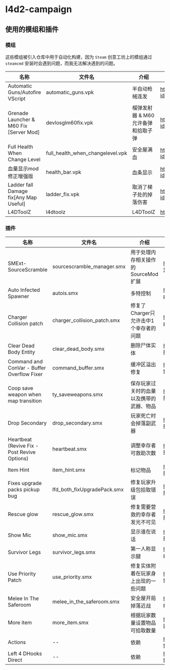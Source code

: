 # l4d2-campaign

## 使用的模组和插件

### 模组

这些模组被引入仓库中用于自动化构建，因为 `Steam` 创意工坊上的模组通过 `steamcmd` 安装时会遇到问题，而我无法解决遇到的问题。

| 名称                            | 文件名                           | 介绍           | 来源                                                         |
| ------------------------------- | -------------------------------- | -------------- | ------------------------------------------------------------ |
| Automatic Guns/Autofire VScript | automatic_guns.vpk               | 半自动枪械连发 | https://steamcommunity.com/sharedfiles/filedetails/?id=2949667423 |
| Grenade Launcher & M60 Fix [Server Mod] | devlosglm60fix.vpk | 榴弹发射器 & M60 允许备弹和拾取子弹 | https://steamcommunity.com/sharedfiles/filedetails/?id=2937327357 |
| Full Health When Change Level   | full_health_when_changelevel.vpk | 安全屋满血     | https://steamcommunity.com/sharedfiles/filedetails/?id=2614530662 |
| 血量显示mod修正增强版                        | health_bar.vpk            |  血条显示              | https://steamcommunity.com/sharedfiles/filedetails/?id=3322300698 |
| Ladder fall Damage fix[Any Map Useful] | ladder_fix.vpk | 取消了梯子处的掉落伤害 | https://steamcommunity.com/sharedfiles/filedetails/?id=3317760504 |
| L4DToolZ | l4dtoolz | L4DToolZ | https://github.com/lakwsh/l4dtoolz |



### 插件

| 名称                                         | 文件名                      | 介绍                                     | 来源                                                         |
| -------------------------------------------- | --------------------------- | ---------------------------------------- | ------------------------------------------------------------ |
| SMExt-SourceScramble                         | sourcescramble_manager.smx  | 用于处理内存相关操作的 SourceMod 扩展    | https://github.com/nosoop/SMExt-SourceScramble               |
| Auto Infected Spawner                        | autois.smx                  | 多特控制                                 | https://forums.alliedmods.net/showthread.php?p=954529        |
| Charger Collision patch                      | charger_collision_patch.smx | 修复了Charger只允许击中1个幸存者的问题   | https://forums.alliedmods.net/showthread.php?p=2647017       |
| Clear Dead Body Entity                       | clear_dead_body.smx         | 删除尸体实体                             | https://github.com/fbef0102/L4D2-Plugins/tree/master/clear_dead_body |
| Command and ConVar - Buffer Overflow Fixer   | command_buffer.smx          | 缓冲区溢出修复                           | https://forums.alliedmods.net/showthread.php?t=309656        |
| Coop save weapon when map transition         | ty_saveweapons.smx          | 保存玩家过关时的血量以及携带的武器、物品 | https://github.com/fbef0102/L4D2-Plugins/tree/master/l4d2_ty_saveweapons |
| Drop Secondary                               | drop_secondary.smx          | 玩家死亡时会掉落副武器                   | https://github.com/fbef0102/L4D2-Plugins/tree/master/drop_secondary |
| Heartbeat (Revive Fix - Post Revive Options) | heartbeat.smx               | 调整幸存者可救助次数                     | https://github.com/fbef0102/L4D1_2-Plugins/tree/master/l4d_heartbeat |
| Item Hint                                    | item_hint.smx               | 标记物品                                 | https://github.com/fbef0102/L4D2-Plugins/tree/master/l4d2_item_hint |
| Fixes upgrade packs pickup bug               | lfd_both_fixUpgradePack.smx | 修复玩家升级包拾取错误                   | https://github.com/fbef0102/L4D2-Plugins/tree/master/lfd_both_fixUpgradePack |
| Rescue glow                                  | rescue_glow.smx             | 修复需要营救的幸存者发光不可见           | https://github.com/fbef0102/L4D2-Plugins/tree/master/rescue_glow |
| Show Mic                                     | show_mic.smx                | 显示谁在说话                             | https://github.com/fbef0102/L4D2-Plugins/tree/master/show_mic |
| Survivor Legs                                | survivor_legs.smx           | 第一人称显示腿                           | https://forums.alliedmods.net/showthread.php?p=2536139       |
| Use Priority Patch                           | use_priority.smx            | 修复实体附着在玩家身上出现的一些问题     | https://forums.alliedmods.net/showthread.php?t=327511        |
| Melee In The Saferoom                        | melee_in_the_saferoom.smx   | 安全屋开局掉落近战                       | https://forums.alliedmods.net/showpost.php?p=2719475&postcount=500 |
| More item                                    | more_item.smx               | 根据玩家数量设置物品可拾取数量           | https://github.com/wyxls/SourceModPlugins-L4D2/tree/master/l4d2_more_item |
| Actions                                      | --                          | 依赖                                     | https://forums.alliedmods.net/showthread.php?t=336374        |
| Left 4 DHooks Direct                         | --                          | 依赖                                     | https://forums.alliedmods.net/showthread.php?t=321696        |

